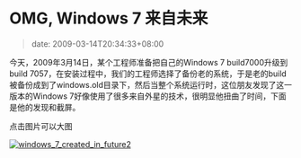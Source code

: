 # OMG, Windows 7 来自未来
>date: 2009-03-14T20:34:33+08:00


今天，2009年3月14日，某个工程师准备把自己的Windows 7 build7000升级到build 7057，在安装过程中，我们的工程师选择了备份老的系统，于是老的build被备份成到了windows.old目录下，然后当整个系统运行时，这位朋友发现了这一版本的Windows 7好像使用了很多来自外星的技术，很明显他扭曲了时间，下面是他的发现和截屏。


点击图片可以大图


[![windows_7_created_in_future2](https://coolshell.cn/wp-content/uploads/2009/03/windows_7_created_in_future2-300x179.jpg "windows_7_created_in_future2")](https://coolshell.cn/wp-content/uploads/2009/03/windows_7_created_in_future2.jpg)



